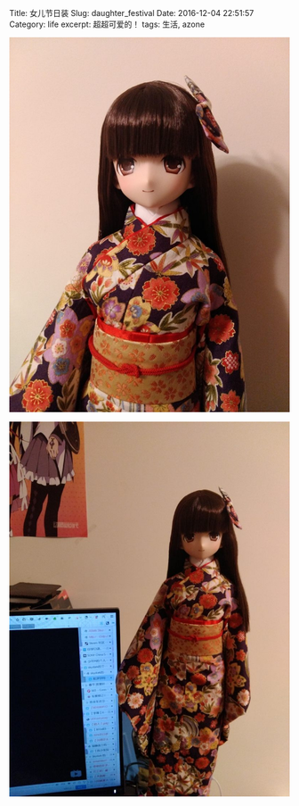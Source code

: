 Title: 女儿节日装
Slug: daughter_festival
Date: 2016-12-04 22:51:57
Category: life
excerpt: 超超可爱的！
tags: 生活, azone

![Lilia3](/images/lilia/3.jpg)

![Lilia4](/images/lilia/4.jpg)
